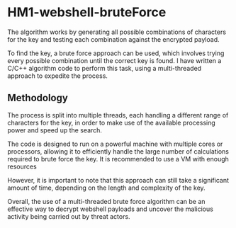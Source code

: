 # HM1-webshell-bruteForce
The algorithm works by generating all possible combinations of characters for the key and testing each combination against the encrypted payload. 

To find the key, a brute force approach can be used, which involves trying every possible combination until the correct key is found. I have written a C/C++ algorithm code to perform this task, using a multi-threaded approach to expedite the process.

## Methodology

The process is split into multiple threads, each handling a different range of characters for the key, in order to make use of the available processing power and speed up the search.

The code is designed to run on a powerful machine with multiple cores or processors, allowing it to efficiently handle the large number of calculations required to brute force the key. It is recommended to use a VM with enough resources 

However, it is important to note that this approach can still take a significant amount of time, depending on the length and complexity of the key.

Overall, the use of a multi-threaded brute force algorithm can be an effective way to decrypt webshell payloads and uncover the malicious activity being carried out by threat actors.

